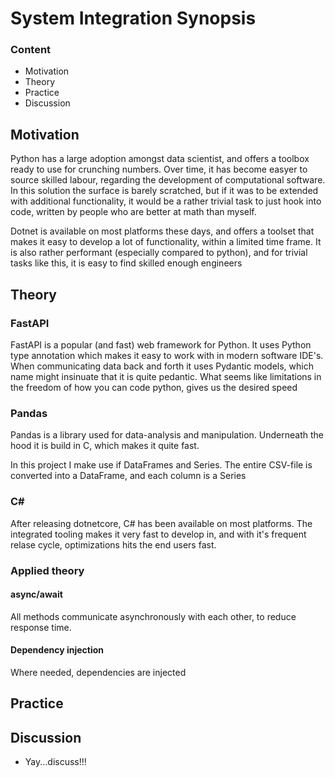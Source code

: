 # System Integration Synopsis

### Content

- Motivation
- Theory
- Practice
- Discussion

## Motivation

Python has a large adoption amongst data scientist, and offers a toolbox ready to use for crunching numbers.
Over time, it has become easyer to source skilled labour, regarding the development of computational software.
In this solution the surface is barely scratched, but if it was to be extended with additional functionality, it would be a rather trivial task to just hook into code, written by people who are better at math than myself.

Dotnet is available on most platforms these days, and offers a toolset that makes it easy to develop a lot of functionality, within a limited time frame. It is also rather performant (especially compared to python), and for trivial tasks like this, it is easy to find skilled enough engineers

## Theory

### FastAPI

FastAPI is a popular (and fast) web framework for Python. It uses Python type annotation which makes it easy to work with in modern software IDE's.
When communicating data back and forth it uses Pydantic models, which name might insinuate that it is quite pedantic. What seems like limitations in the freedom of how you can code python, gives us the desired speed

### Pandas

Pandas is a library used for data-analysis and manipulation. Underneath the hood it is build in C, which makes it quite fast.

In this project I make use if DataFrames and Series.
The entire CSV-file is converted into a DataFrame, and each column is a Series

### C#
After releasing dotnetcore, C# has been available on most platforms. The integrated tooling makes it very fast to develop in, and with it's frequent relase cycle, optimizations hits the end users fast. 


### Applied theory
#### async/await
All methods communicate asynchronously with each other, to reduce response time.

#### Dependency injection
Where needed, dependencies are injected

## Practice



## Discussion

- Yay...discuss!!!
